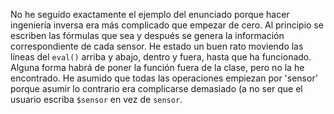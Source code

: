 No he seguido exactamente el ejemplo del enunciado porque hacer ingeniería inversa era más complicado que empezar de cero. Al principio se escriben las fórmulas que sea y después se genera la información correspondiente de cada sensor.
He estado un buen rato moviendo las líneas del `eval()` arriba y abajo, dentro y fuera, hasta que ha funcionado. Alguna forma habrá de poner la función fuera de la clase, pero no la he encontrado.
He asumido que todas las operaciones empiezan por 'sensor' porque asumir lo contrario era complicarse demasiado (a no ser que el usuario escriba `$sensor` en vez de `sensor`.